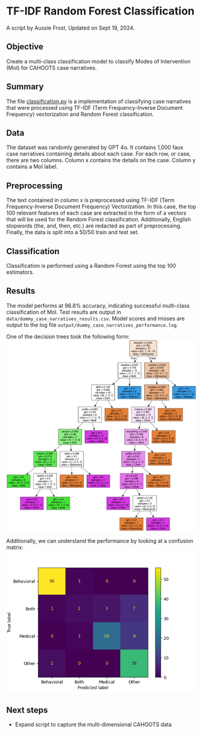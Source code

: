 # TF-IDF Random Forest Classification
A script by Aussie Frost. Updated on Sept 19, 2024.

## Objective
Create a multi-class classification model to classify Modes of Intervention (MoI) for CAHOOTS case narratives.

## Summary
The file [classification.py](classification.py) is a implementation of classifying case narratives that were processed using TF-IDF (Term Frequency-Inverse Document Frequency) vectorization and Random Forest classification. 

## Data
The dataset was randomly generated by GPT 4o. It contains 1,000 faux case narratives containing details about each case. For each row, or case, there are two columns. Column x contains the details on the case. Column y contains a MoI label.

## Preprocessing
The text contained in column x is preprocessed using TF-IDF (Term Frequency-Inverse Document Frequency) Vectorization. In this case, the top 100 relevant features of each case are extracted in the form of a vectors that will be used for the Random Forest classification. Additionally, English stopwords (the, and, then, etc.) are redacted as part of preprocessing. Finally, the data is split into a 50/50 train and test set.

## Classification
Classification is performed using a Random Forest using the top 100 estimators.

## Results
The model performs at 96.8% accuracy, indicating successful multi-class classification of MoI. Test results are output in `data/dummy_case_narratives_results.csv`. Model scores and misses are output to the log file `output/dummy_case_narratives_performance.log`.

One of the decision trees took the following form:
![alt text](output/random_forest_tree_0.png)

Additionally, we can understand the performance by looking at a confusion matrix:
![alt text](output/random_forest_conf_mat_0.png)

## Next steps
- Expand script to capture the multi-dimensional CAHOOTS data